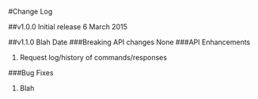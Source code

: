 #Change Log

##v1.0.0
Initial release
6 March 2015

##v1.1.0
Blah
Date
###Breaking API changes
  None
###API Enhancements
  1. Request log/history of commands/responses

###Bug Fixes
  1. Blah
  
